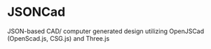 # JSONCad
JSON-based CAD/ computer generated design utilizing OpenJSCad (OpenScad.js, CSG.js) and Three.js
